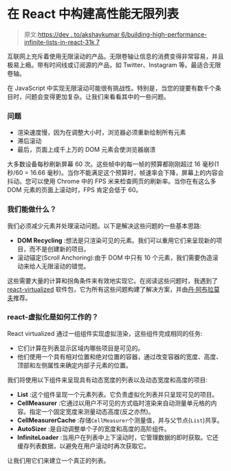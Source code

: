 # 在 React 中构建高性能无限列表

> 原文:[https://dev . to/akshaykumar 6/building-high-performance-infinite-lists-in-react-31k 7](https://dev.to/akshaykumar6/building-high-performance-infinite-lists-in-react-31k7)

互联网上充斥着使用无限滚动的产品。无限卷轴让信息的消费变得非常容易，并且极易上瘾。带有时间线或订阅源的产品，如 Twitter、Instagram 等。最适合无限卷轴。

在 JavaScript 中实现无限滚动可能很有挑战性。特别是，当您的提要有数千个条目时，问题会变得更加复杂。让我们来看看其中的一些问题。

### [](#problems)问题

*   渲染速度慢，因为在调整大小时，浏览器必须重新绘制所有元素
*   滞后滚动
*   最后，页面上成千上万的 DOM 元素会使浏览器崩溃

大多数设备每秒刷新屏幕 60 次。这些帧中的每一帧的预算都刚刚超过 16 毫秒(1 秒/60 = 16.66 毫秒)。当你不能满足这个预算时，帧速率会下降，屏幕上的内容会抖动。您可以使用 Chrome 中的 FPS 米来检查网页的刷新率。当你在有这么多 DOM 元素的页面上滚动时，FPS 肯定会低于 60。

### [](#what-can-we%C2%A0do)我们能做什么？

我们必须减少元素并处理滚动问题。以下是解决这些问题的一些基本思路:

*   **DOM Recycling** :想法是只渲染可见的元素。我们可以重用它们来呈现新的项目，而不是创建新的项目。
*   滚动锚定(Scroll Anchoring):由于 DOM 中只有 10 个元素，我们需要伪造滚动来给人无限滚动的错觉。

这些需要大量的计算和拐角条件来有效地实现它。在阅读这些问题时，我遇到了 [react-virtualized](https://github.com/bvaughn/react-virtualized) 软件包，它为所有这些问题构建了解决方案，并由[丹·阿布拉莫夫](https://twitter.com/dan_abramov/status/716369503291105283)推荐。

### react-虚拟化是如何工作的？

React virtualized 通过一组组件实现虚拟渲染，这些组件完成相同的任务:

*   它们计算在列表显示区域内哪些项目是可见的。
*   他们使用一个具有相对位置和绝对位置的容器，通过改变容器的宽度、高度、顶部和左侧属性来确定内部子元素的位置。

我们将使用以下组件来呈现具有动态宽度的列表以及动态宽度和高度的项目:

*   **List** :这个组件呈现一个元素列表。它负责虚拟化列表并只呈现可见的项目。
*   **CellMeasurer** :它通过以用户不可见的方式临时渲染来自动测量单元格的内容。指定一个固定宽度来测量动态高度(反之亦然)。
*   **CellMeasurerCache** :存储`CellMeasurer`个测量值，并与父节点(`List`)共享。
*   **AutoSizer** :是自动调整单个子的宽度和高度的高阶组件。
*   **InfiniteLoader** :当用户在列表中上下滚动时，它管理数据的即时获取。它还缓存列表数据，以避免在用户滚动时再次获取它。

让我们用它们来建立一个真正的列表。